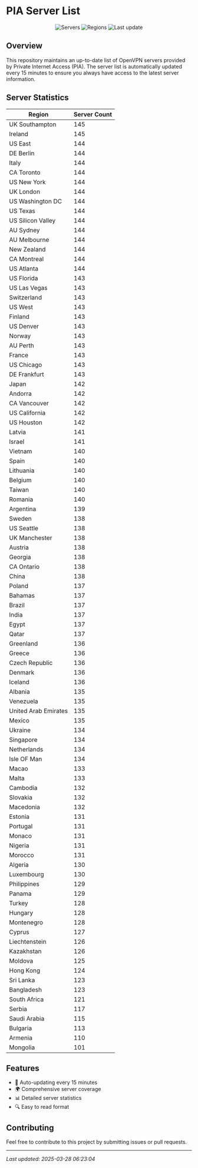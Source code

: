 # PIA Server List

<div align="center">

![Servers](https://img.shields.io/badge/servers-13,164-blue)
![Regions](https://img.shields.io/badge/regions-97-blue)
![Last update](https://img.shields.io/badge/Last_Updated-March_28_2025_01:23_EST-blue)

</div>

## Overview
This repository maintains an up-to-date list of OpenVPN servers provided by Private Internet Access (PIA). The server list is automatically updated every 15 minutes to ensure you always have access to the latest server information.

## Server Statistics
| Region | Server Count |
|--------|--------------|
| UK Southampton                 | 145          |
| Ireland                        | 145          |
| US East                        | 144          |
| DE Berlin                      | 144          |
| Italy                          | 144          |
| CA Toronto                     | 144          |
| US New York                    | 144          |
| UK London                      | 144          |
| US Washington DC               | 144          |
| US Texas                       | 144          |
| US Silicon Valley              | 144          |
| AU Sydney                      | 144          |
| AU Melbourne                   | 144          |
| New Zealand                    | 144          |
| CA Montreal                    | 144          |
| US Atlanta                     | 144          |
| US Florida                     | 143          |
| US Las Vegas                   | 143          |
| Switzerland                    | 143          |
| US West                        | 143          |
| Finland                        | 143          |
| US Denver                      | 143          |
| Norway                         | 143          |
| AU Perth                       | 143          |
| France                         | 143          |
| US Chicago                     | 143          |
| DE Frankfurt                   | 143          |
| Japan                          | 142          |
| Andorra                        | 142          |
| CA Vancouver                   | 142          |
| US California                  | 142          |
| US Houston                     | 142          |
| Latvia                         | 141          |
| Israel                         | 141          |
| Vietnam                        | 140          |
| Spain                          | 140          |
| Lithuania                      | 140          |
| Belgium                        | 140          |
| Taiwan                         | 140          |
| Romania                        | 140          |
| Argentina                      | 139          |
| Sweden                         | 138          |
| US Seattle                     | 138          |
| UK Manchester                  | 138          |
| Austria                        | 138          |
| Georgia                        | 138          |
| CA Ontario                     | 138          |
| China                          | 138          |
| Poland                         | 137          |
| Bahamas                        | 137          |
| Brazil                         | 137          |
| India                          | 137          |
| Egypt                          | 137          |
| Qatar                          | 137          |
| Greenland                      | 136          |
| Greece                         | 136          |
| Czech Republic                 | 136          |
| Denmark                        | 136          |
| Iceland                        | 136          |
| Albania                        | 135          |
| Venezuela                      | 135          |
| United Arab Emirates           | 135          |
| Mexico                         | 135          |
| Ukraine                        | 134          |
| Singapore                      | 134          |
| Netherlands                    | 134          |
| Isle OF Man                    | 134          |
| Macao                          | 133          |
| Malta                          | 133          |
| Cambodia                       | 132          |
| Slovakia                       | 132          |
| Macedonia                      | 132          |
| Estonia                        | 131          |
| Portugal                       | 131          |
| Monaco                         | 131          |
| Nigeria                        | 131          |
| Morocco                        | 131          |
| Algeria                        | 130          |
| Luxembourg                     | 130          |
| Philippines                    | 129          |
| Panama                         | 129          |
| Turkey                         | 128          |
| Hungary                        | 128          |
| Montenegro                     | 128          |
| Cyprus                         | 127          |
| Liechtenstein                  | 126          |
| Kazakhstan                     | 126          |
| Moldova                        | 125          |
| Hong Kong                      | 124          |
| Sri Lanka                      | 123          |
| Bangladesh                     | 123          |
| South Africa                   | 121          |
| Serbia                         | 117          |
| Saudi Arabia                   | 115          |
| Bulgaria                       | 113          |
| Armenia                        | 110          |
| Mongolia                       | 101          |

## Features
- 🔄 Auto-updating every 15 minutes
- 🌍 Comprehensive server coverage
- 📊 Detailed server statistics
- 🔍 Easy to read format

## Contributing
Feel free to contribute to this project by submitting issues or pull requests.

---
*Last updated: 2025-03-28 06:23:04*